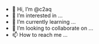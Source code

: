 - 👋 Hi, I’m @c2aq
- 👀 I’m interested in ...
- 🌱 I’m currently learning ...
- 💞️ I’m looking to collaborate on ...
- 📫 How to reach me ...

<!---
c2aq/c2aq is a ✨ special ✨ repository because its `README.md` (this file) appears on your GitHub profile.
You can click the Preview link to take a look at your changes.
--->
